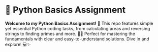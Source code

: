 # 🚀 Python Basics Assignment

**Welcome to my Python Basics Assignment!** 🎉 
This repo features simple yet essential Python coding tasks, from calculating areas and reversing strings to finding primes and more. 🧑‍💻 Perfect for mastering the fundamentals with clear and easy-to-understand solutions. Dive in and explore! 💻✨
